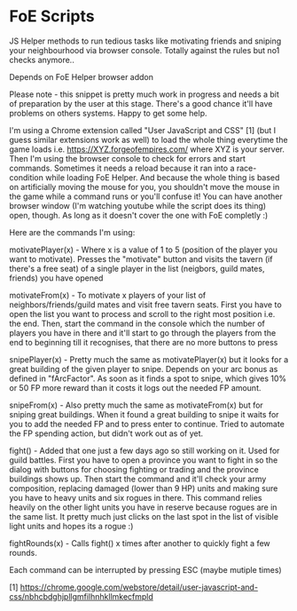 # FoE Scripts
JS Helper methods to run tedious tasks like motivating friends and sniping your neighbourhood via browser console. Totally against the rules but no1 checks anymore..

Depends on FoE Helper browser addon

Please note - this snippet is pretty much work in progress and needs a bit of preparation by the user at this stage. There's a good chance it'll have problems on others systems. Happy to get some help.

I'm using a Chrome extension called "User JavaScript and CSS" [1] (but I guess similar extensions work as well) to load the whole thing everytime the game loads i.e. https://XYZ.forgeofempires.com/ where XYZ is your server. Then I'm using the browser console to check for errors and start commands. Sometimes it needs a reload because it ran into a race-condition while loading FoE Helper. And because the whole thing is based on artificially moving the mouse for you, you shouldn't move the mouse in the game while a command runs or you'll confuse it! You can have another browser window (I'm watching youtube while the script does its thing) open, though. As long as it doesn't cover the one with FoE completly :)

Here are the commands I'm using:

motivatePlayer(x) - Where x is a value of 1 to 5 (position of the player you want to motivate). Presses the "motivate" button and visits the tavern (if there's a free seat) of a single player in the list (neigbors, guild mates, friends) you have opened

motivateFrom(x) - To motivate x players of your list of neighbors/friends/guild mates and visit free tavern seats. First you have to open the list you want to process and scroll to the right most position i.e. the end. Then, start the command in the console which the number of players you have in there and it'll start to go through the players from the end to beginning till it recognises, that there are no more buttons to press

snipePlayer(x) - Pretty much the same as motivatePlayer(x) but it looks for a great building of the given player to snipe. Depends on your arc bonus as defined in "fArcFactor". As soon as it finds a spot to snipe, which gives 10% or 50 FP more reward than it costs it logs out the needed FP amount.

snipeFrom(x) - Also pretty much the same as motivateFrom(x) but for sniping great buildings. When it found a great building to snipe it waits for you to add the needed FP and to press enter to continue. Tried to automate the FP spending action, but didn't work out as of yet.

fight() - Added that one just a few days ago so still working on it. Used for guild battles. First you have to open a province you want to fight in so the dialog with buttons for choosing fighting or trading and the province buildings shows up. Then start the command and it'll check your army composition, replacing damaged (lower than 9 HP) units and making sure you have to heavy units and six rogues in there. This command relies heavily on the other light units you have in reserve because rogues are in the same list. It pretty much just clicks on the last spot in the list of visible light units and hopes its a rogue :)

fightRounds(x) - Calls fight() x times after another to quickly fight a few rounds.

Each command can be interrupted by pressing ESC (maybe mutiple times) 

[1] https://chrome.google.com/webstore/detail/user-javascript-and-css/nbhcbdghjpllgmfilhnhkllmkecfmpld

